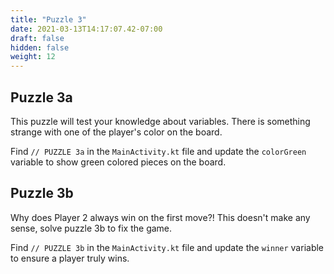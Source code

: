 ```yaml
---
title: "Puzzle 3"
date: 2021-03-13T14:17:07.42-07:00
draft: false
hidden: false
weight: 12
---
```


## Puzzle 3a
This puzzle will test your knowledge about variables. There is something strange with one of the player's color on the board.

Find `// PUZZLE 3a` in the `MainActivity.kt` file and update the `colorGreen` variable to show green colored pieces on the board.

## Puzzle 3b
Why does Player 2 always win on the first move?! This doesn't make any sense, solve puzzle 3b to fix the game.

Find `// PUZZLE 3b` in the `MainActivity.kt` file and update the `winner` variable to ensure a player truly wins.
